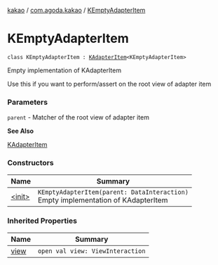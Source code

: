 [kakao](../../index.md) / [com.agoda.kakao](../index.md) / [KEmptyAdapterItem](.)

# KEmptyAdapterItem

`class KEmptyAdapterItem : `[`KAdapterItem`](../-k-adapter-item/index.md)`<KEmptyAdapterItem>`

Empty implementation of KAdapterItem

Use this if you want to perform/assert on the root view of adapter item

### Parameters

`parent` - Matcher of the root view of adapter item

**See Also**

[KAdapterItem](../-k-adapter-item/index.md)

### Constructors

| Name | Summary |
|---|---|
| [&lt;init&gt;](-init-.md) | `KEmptyAdapterItem(parent: DataInteraction)`<br>Empty implementation of KAdapterItem |

### Inherited Properties

| Name | Summary |
|---|---|
| [view](../-k-adapter-item/view.md) | `open val view: ViewInteraction` |
